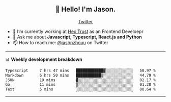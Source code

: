 <h2 align="center">👋 Hello! I'm Jason.</h2>
<p align="center">
  <a href="https://twitter.com/jasonzhouu">Twitter</a>
</p>


- 🔭 I’m currently working at [Hex Trust](https://hextrust.com/) as an Frontend Develoepr
- 💬 Ask me about **Javascript, Typescript, React.js and Python**
- 📫 How to reach me: [@jasonzhouu](https://twitter.com/jasonzhouu) on Twitter

-------

📊 **Weekly development breakdown**
<!--START_SECTION:waka-->

```txt
TypeScript     7 hrs 47 mins   ████████████▓░░░░░░░░░░░░   50.97 %
Markdown       6 hrs 50 mins   ███████████▒░░░░░░░░░░░░░   44.79 %
JSON           19 mins         ▓░░░░░░░░░░░░░░░░░░░░░░░░   02.17 %
Go             11 mins         ▒░░░░░░░░░░░░░░░░░░░░░░░░   01.28 %
Text           5 mins          ░░░░░░░░░░░░░░░░░░░░░░░░░   00.64 %
```

<!--END_SECTION:waka-->

-------
